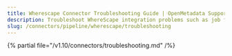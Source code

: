 ```yaml
---
title: Wherescape Connector Troubleshooting Guide | OpenMetadata Support
description: Troubleshoot WhereScape integration problems such as job fetch errors, schema mismatches, or missing lineage.
slug: /connectors/pipeline/wherescape/troubleshooting
---
```


{% partial file="/v1.10/connectors/troubleshooting.md" /%}
